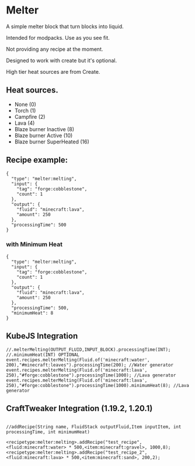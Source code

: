 # Melter

A simple melter block that turn blocks into liquid.

Intended for modpacks. Use as you see fit.

Not providing any recipe at the moment.

Designed to work with create but it's optional.

High tier heat sources are from Create.

## Heat sources.
- None (0)
- Torch (1)
- Campfire (2)
- Lava (4)
- Blaze burner Inactive (8)
- Blaze burner Active (10)
- Blaze burner SuperHeated (16)

## Recipe example:
```
{
  "type": "melter:melting",
  "input": {
    "tag": "forge:cobblestone",
    "count": 1
  },
  "output": {
    "fluid": "minecraft:lava",
    "amount": 250
  },
  "processingTime": 500
}
```

### with Minimum Heat
```
{
  "type": "melter:melting",
  "input": {
    "tag": "forge:cobblestone",
    "count": 1
  },
  "output": {
    "fluid": "minecraft:lava",
    "amount": 250
  },
  "processingTime": 500,
  "minimumHeat": 8
}
```

## KubeJS Integration
```
//.melterMelting(OUTPUT_FLUID,INPUT_BLOCK).processingTime(INT);
//.minimumHeat(INT) OPTIONAL
event.recipes.melterMelting(Fluid.of('minecraft:water', 200),"#minecraft:leaves").processingTime(200); //Water generator
event.recipes.melterMelting(Fluid.of('minecraft:lava', 250),"#forge:cobblestone").processingTime(1000); //Lava generator
event.recipes.melterMelting(Fluid.of('minecraft:lava', 250),"#forge:cobblestone").processingTime(1000).minimumHeat(8); //Lava generator
```

## CraftTweaker Integration (1.19.2, 1.20.1)
```

//addRecipe(String name, FluidStack outputFluid,Item inputItem, int processingTime, int minimumHeat)

<recipetype:melter:melting>.addRecipe("test_recipe",<fluid:minecraft:water> * 500,<item:minecraft:gravel>, 1000,8);
<recipetype:melter:melting>.addRecipe("test_recipe_2",<fluid:minecraft:lava> * 500,<item:minecraft:sand>, 200,2);

```